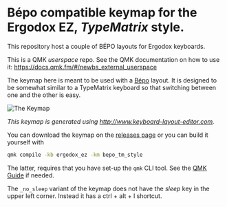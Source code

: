 # Bépo compatible keymap for the Ergodox EZ, *TypeMatrix* style.

This repository host a couple of BÉPO layouts for Ergodox keyboards.

This is a QMK *userspace* repo. See the QMK documentation on how to use it:
https://docs.qmk.fm/#/newbs_external_userspace

The keymap here is meant to be used with a [Bépo](http://bepo.fr) layout. It is
designed to be somewhat similar to a TypeMatrix keyboard so that switching
between one and the other is easy.

![The Keymap](https://i.imgur.com/BaiVGd5.png)

*This keymap is generated using http://www.keyboard-layout-editor.com.*

You can download the keymap on the
[releases page](https://github.com/mkende/ergodox_bepo_tm_style/releases) or you
can build it yourself with

```sh
qmk compile -kb ergodox_ez -km bepo_tm_style
```

The latter, requires that you have set-up the `qmk` CLI tool. See the
[QMK Guide](https://docs.qmk.fm/#/newbs_getting_started) if needed.

The `_no_sleep` variant of the keymap does not have the *sleep* key in the upper
left corner. Instead it has a ctrl + alt + l shortcut.

